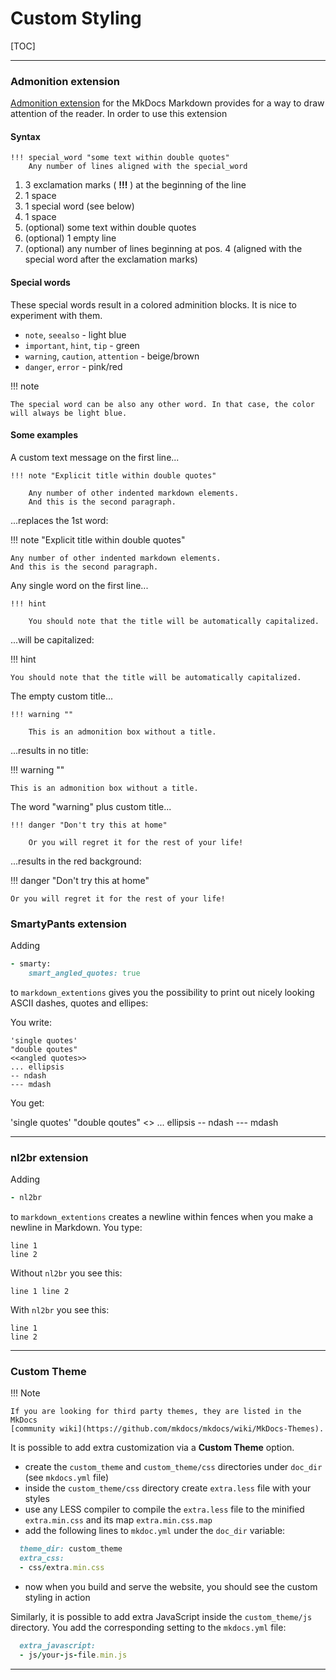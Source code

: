 # Custom Styling

[TOC]

---

### Admonition extension

[Admonition extension](https://pythonhosted.org/Markdown/extensions/admonition.html) for the MkDocs Markdown provides for a way to draw attention of the reader. In order to use this extension

#### Syntax

```none
!!! special_word "some text within double quotes"
    Any number of lines aligned with the special_word
```

1. 3 exclamation marks ( __!!!__ ) at the beginning of the line
2. 1 space
3. 1 special word (see below)
4. 1 space
5. (optional) some text within double quotes
6. (optional) 1 empty line
7. (optional) any number of lines beginning at pos. 4 (aligned with the special word after the exclamation marks)

#### Special words

These special words result in a colored adminition blocks. It is nice to experiment with them.

* `note`, `seealso` - light blue
* `important`, `hint`, `tip` - green
* `warning`, `caution`, `attention` - beige/brown
* `danger`, `error` - pink/red

!!! note 

    The special word can be also any other word. In that case, the color will always be light blue.

#### Some examples

A custom text message on the first line...

```none
!!! note "Explicit title within double quotes"

    Any number of other indented markdown elements.
    And this is the second paragraph.
```

...replaces the 1st word:

!!! note "Explicit title within double quotes"

    Any number of other indented markdown elements.
    And this is the second paragraph.

Any single word on the first line...

```none
!!! hint

    You should note that the title will be automatically capitalized.
```

...will be capitalized:

!!! hint

    You should note that the title will be automatically capitalized.

The empty custom title...

```none
!!! warning ""

    This is an admonition box without a title.
```

...results in no title:

!!! warning ""

    This is an admonition box without a title.

The word "warning" plus custom title...

```none
!!! danger "Don't try this at home"

    Or you will regret it for the rest of your life!
```

...results in the red background:

!!! danger "Don't try this at home"

    Or you will regret it for the rest of your life!

### SmartyPants extension

Adding

```ruby
- smarty:
    smart_angled_quotes: true
```

to `markdown_extentions` gives you the possibility to print out nicely looking ASCII dashes, quotes and ellipes:

You write:

```none
'single quotes'
"double qoutes"
<<angled quotes>>
... ellipsis
-- ndash
--- mdash
```

You get:

'single quotes'
"double qoutes"
<<angled quotes>>
... ellipsis
-- ndash
--- mdash

---

### nl2br extension

Adding

```ruby
- nl2br
```

to `markdown_extentions` creates a newline within fences when you make a newline in Markdown. You type:

```none
line 1
line 2
```

Without `nl2br` you see this:

``` none
line 1 line 2
```

With `nl2br` you see this:

```none
line 1
line 2
```

---

### Custom Theme

!!! Note

    If you are looking for third party themes, they are listed in the MkDocs
    [community wiki](https://github.com/mkdocs/mkdocs/wiki/MkDocs-Themes).

It is possible to add extra customization via a __Custom Theme__ option.

* create the `custom_theme` and `custom_theme/css` directories under `doc_dir` (see `mkdocs.yml` file)
* inside the `custom_theme/css` directory create `extra.less` file with your styles
* use any LESS compiler to compile the `extra.less` file to the minified `extra.min.css` and its map `extra.min.css.map`
* add the following lines to `mkdoc.yml` under the `doc_dir` variable:

```ruby
  theme_dir: custom_theme
  extra_css: 
  - css/extra.min.css
```

* now when you build and serve the website, you should see the custom styling in action

Similarly, it is possible to add extra JavaScript inside the `custom_theme/js` directory. You add the corresponding setting to the `mkdocs.yml` file:

```ruby
  extra_javascript: 
  - js/your-js-file.min.js
```

---
